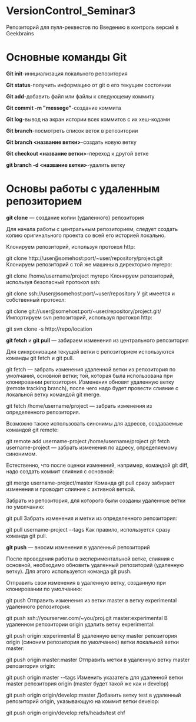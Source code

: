 # VersionControl_Seminar3
Репозиторий для пулл-реквестов по Введению в контроль версий в Geekbrains
# Основные команды Git

**Git init**-инициализация локального репозитория

**Git status**-получить информацию от git о его текущим состоянии

**Git add**-добавить файл или файлы к следующему коммиту

**Git commit -m "messege"**-создание коммита

**Git log**-вывод на экран истории всех коммитов с их хеш-кодами

**Git branch**-посмотреть список веток в репозитории 

**Git branch <название ветки>**-создать новую ветку

**Git checkout <название ветки>**-переход к другой ветке

**git branch -d <название ветки>**-удалить ветку

# Основы работы с удаленным репозиторием

**git clone** — создание копии (удаленного) репозитория

Для начала работы с центральным репозиторием, следует создать копию оригинального проекта со всей его историей локально.

Клонируем репозиторий, используя протокол http:

git clone http://user@somehost:port/~user/repository/project.git
Клонируем репозиторий с той же машины в директорию myrepo:

git clone /home/username/project myrepo
Клонируем репозиторий, используя безопасный протокол ssh:

git clone ssh://user@somehost:port/~user/repository
У git имеется и собственный протокол:

git clone git://user@somehost:port/~user/repository/project.git/
Импортируем svn репозиторий, используя протокол http:

git svn clone -s http://repo/location

**git fetch** и **git pull** — забираем изменения из центрального репозитория

Для синхронизации текущей ветки с репозиторием используются команды git fetch и git pull.

git fetch — забрать изменения удаленной ветки из репозитория по умолчания, основной ветки; той, которая была использована при клонировании репозитория. Изменения обновят удаленную ветку (remote tracking branch), после чего надо будет провести слияние с локальной ветку командой git merge.

git fetch /home/username/project — забрать изменения из определенного репозитория.

Возможно также использовать синонимы для адресов, создаваемые командой git remote:

git remote add username-project /home/username/project
git fetch username-project — забрать изменения по адресу, определяемому синонимом.

Естественно, что после оценки изменений, например, командой git diff, надо создать коммит слияния с основной:

git merge username-project/master
Команда git pull сразу забирает изменения и проводит слияние с активной веткой.

Забрать из репозитория, для которого были созданы удаленные ветки по умолчанию:

git pull
Забрать изменения и метки из определенного репозитория:

git pull username-project --tags
Как правило, используется сразу команда git pull.

**git push** — вносим изменения в удаленный репозиторий

После проведения работы в экспериментальной ветке, слияния с основной, необходимо обновить удаленный репозиторий (удаленную ветку). Для этого используется команда git push.

Отправить свои изменения в удаленную ветку, созданную при клонировании по умолчанию:

git push
Отправить изменения из ветки master в ветку experimental удаленного репозитория:

git push ssh://yourserver.com/~you/proj.git master:experimental
В удаленном репозитории origin удалить ветку experimental:

git push origin :experimental
В удаленную ветку master репозитория origin (синоним репозитория по умолчанию) ветки локальной ветки master:

git push origin master:master
Отправить метки в удаленную ветку master репозитория origin:

git push origin master --tags
Изменить указатель для удаленной ветки master репозитория origin (master будет такой же как и develop)

git push origin origin/develop:master
Добавить ветку test в удаленный репозиторий origin, указывающую на коммит ветки develop:

git push origin origin/develop:refs/heads/test
 ehf